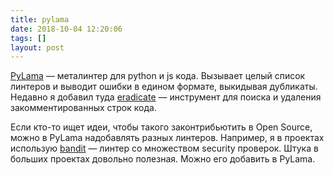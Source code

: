 ```yaml
---
title: pylama
date: 2018-10-04 12:20:06
tags: []
layout: post
---
```


[PyLama](https://github.com/klen/pylama) — металинтер для python и js кода. Вызывает целый список линтеров и выводит ошибки в едином формате, выкидывая дубликаты. Недавно я добавил туда [eradicate](https://github.com/myint/eradicate) — инструмент для поиска и удаления закомментированных строк кода.

Если кто-то ищет идеи, чтобы такого законтрибьютить в Open Source, можно в PyLama надобавлять разных линтеров. Например, я в проектах использую [bandit](https://github.com/PyCQA/bandit) — линтер со множеством security проверок. Штука в больших проектах довольно полезная. Можно его добавить в PyLama.
